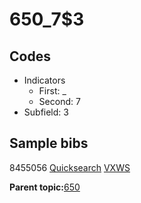 # 650\_7$3

## Codes

-   Indicators
    -   First: \_
    -   Second: 7
-   Subfield: 3

## Sample bibs

8455056 [Quicksearch](https://search.library.yale.edu/catalog/8455056) [VXWS](http://prodorbis.library.yale.edu:7014/vxws/GetHoldingsService?bibId=8455056)

**Parent topic:**[650](../../tags/650/650.md)

